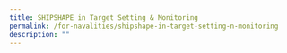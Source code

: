 ```yaml
---
title: SHIPSHAPE in Target Setting & Monitoring
permalink: /for-navalities/shipshape-in-target-setting-n-monitoring
description: ""
---
```

